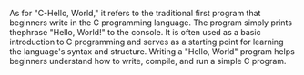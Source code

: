 As for "C-Hello, World," it refers to the traditional first program that beginners write in the C programming language. The program simply prints thephrase "Hello, World!" to the console. It is often used as a basic introduction to C programming and serves as a starting point for learning the language's syntax and structure. Writing a "Hello, World" program helps beginners understand how to write, compile, and run a simple C program.
